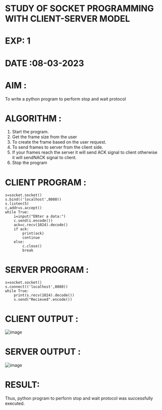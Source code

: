 # STUDY OF SOCKET PROGRAMMING WITH CLIENT-SERVER MODEL

# EXP: 1

# DATE :08-03-2023

# AIM :
To write a python program to perform stop and wait protocol

# ALGORITHM :
1. Start the program.
2. Get the frame size from the user
3. To create the frame based on the user request.
4. To send frames to server from the client side.
5. If your frames reach the server it will send ACK signal to client otherwise it will sendNACK signal to client.
6. Stop the program

# CLIENT PROGRAM :
```import socket
s=socket.socket()
s.bind(('localhost',8080))
s.listen(5)
c,addr=s.accept()
while True:
	i=input("ENter a data:")
	c.send(i.encode())
	ack=c.recv(1024).decode()
	if ack:
		print(ack)
		continue
	else:
		c.close()
		break
```
# SERVER PROGRAM :
```import socket
s=socket.socket()
s.connect(('localhost',8080))
while True:
	print(s.recv(1024).decode())
	s.send("Recieved".encode())
```
# CLIENT OUTPUT :
![image](https://github.com/SanjithaBolisetti/19CS406-EX-1/assets/119393633/f4814005-f021-448f-9daa-889225cae8f5)


# SERVER OUTPUT :
![image](https://github.com/SanjithaBolisetti/19CS406-EX-1/assets/119393633/ae4fbd4c-812e-49cb-bd0c-b87d6a096fd9)

# RESULT:
Thus, python program to perform stop and wait protocol was successfully executed.
